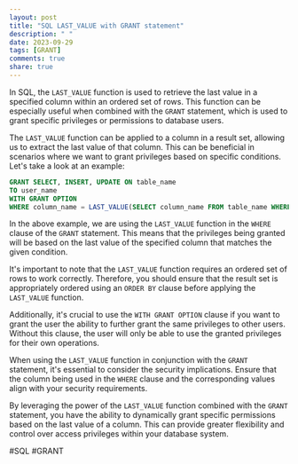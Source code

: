 ```yaml
---
layout: post
title: "SQL LAST_VALUE with GRANT statement"
description: " "
date: 2023-09-29
tags: [GRANT]
comments: true
share: true
---
```


In SQL, the `LAST_VALUE` function is used to retrieve the last value in a specified column within an ordered set of rows. This function can be especially useful when combined with the `GRANT` statement, which is used to grant specific privileges or permissions to database users.

The `LAST_VALUE` function can be applied to a column in a result set, allowing us to extract the last value of that column. This can be beneficial in scenarios where we want to grant privileges based on specific conditions. Let's take a look at an example:

```sql
GRANT SELECT, INSERT, UPDATE ON table_name
TO user_name
WITH GRANT OPTION
WHERE column_name = LAST_VALUE(SELECT column_name FROM table_name WHERE condition);
```

In the above example, we are using the `LAST_VALUE` function in the `WHERE` clause of the `GRANT` statement. This means that the privileges being granted will be based on the last value of the specified column that matches the given condition.

It's important to note that the `LAST_VALUE` function requires an ordered set of rows to work correctly. Therefore, you should ensure that the result set is appropriately ordered using an `ORDER BY` clause before applying the `LAST_VALUE` function.

Additionally, it's crucial to use the `WITH GRANT OPTION` clause if you want to grant the user the ability to further grant the same privileges to other users. Without this clause, the user will only be able to use the granted privileges for their own operations.

When using the `LAST_VALUE` function in conjunction with the `GRANT` statement, it's essential to consider the security implications. Ensure that the column being used in the `WHERE` clause and the corresponding values align with your security requirements.

By leveraging the power of the `LAST_VALUE` function combined with the `GRANT` statement, you have the ability to dynamically grant specific permissions based on the last value of a column. This can provide greater flexibility and control over access privileges within your database system.

#SQL #GRANT